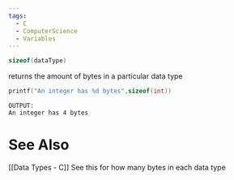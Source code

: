 ```yaml
---
tags:
  - C
  - ComputerScience
  - Variables
---
```

```c showlinenumbers
sizeof(dataType)
```
returns the amount of bytes in a particular data type

```c showlinenumbers
printf("An integer has %d bytes",sizeof(int))
```
```
OUTPUT:
An integer has 4 bytes
```
# See Also
[[Data Types - C]] See this for how many bytes in each data type
